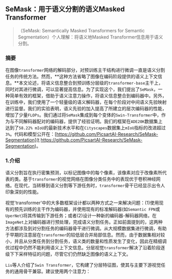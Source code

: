 ## SeMask：用于语义分割的语义Masked Transformer

> （SeMask: Semantically Masked Transformers for Semantic Segmentation）个人理解：将语义地Masked Transformer信息用于语义分割。

### 摘要

在图像`transformer`网络的解码部分，对预训练主干结构进行微调一直是语义分割任务的传统方法。然而，**这种方法省略了图像在编码阶段提供的语义上下文信息。**本文论述，将语义信息整合到预训练分层级的`transformer-base`主干上，同时对其进行微调，可以显著提高信息。为了实现这个，我们提出了`SeMask`，一种简单有效的框架，借助于语义注意力操作，将语义信息整合到编码器中。另外，在训练中，我们使用了一个轻量级的语义解码器，在每个阶段对中间语义先验映射进行监督。我们的实验表明，语义先验的加入提高了所建立的层次编码器的性能，增加了少量`FLOPs`。我们通过将`SeMask`集成到每个变体的`Swin-Transformer`中，作为与不同解码器配对的编码器，提供了经验证明。我们的框架在`ADE20K`数据集上达到了`58.22% mIoU`的最新技术水平和在`Cityscapes`数据集上`mIoU`指标的改进超过`3%`。代码和模型公开在：[https://github.com/PicsartAI-Research/SeMask-Segmentation](t https://github.com/PicsartAI-Research/SeMask-Segmentation)。

### 1.介绍

语义分割旨在执行密集预测，以标记图像中的每个像素，该像素对应于改像素所代表的类。基于`transformer`的视觉网络在图像分类任务中的表现优于卷积神经网络。在现代，当转移到语义分割等下游任务时，`transformer`骨干已经显示出令人印象深刻的性能。

视觉'transformer'中的大多数框架设计都以两种方式之一来解决问题：(1)使用现有的预先训练的主干作为编码器，并使用现有的标准解码器(如`Semantic FPN`或`UperNet`)将其传输到下游任务；或者(2)设计一种新的编码器-解码器网络，在`ImageNet`上对编码器进行预处理，完成语义分割任务。正如前面提到的，这两种方法都涉及到对分割任务的编码器骨干进行微调。从大规模数据集进行微调，有助于早期的注意层在`transformer`的较低层合并局部信息。然而，由于数据集相对较小，并且从分类任务到分割任务，语义类的数量和性质发生了变化，因此在精细调优过程中仍然不能利用语义上下文信息。分层视觉`transformer`解决了沿着阶段逐级下下采样特征的问题，尽管它们仍然缺乏图像的语义上下文。

`Liu`等人介绍了`Swin Transformer`，它构建了分层特征图，使其与主要下游视觉任务的通用骨干兼容。建议使用两个注意力：

